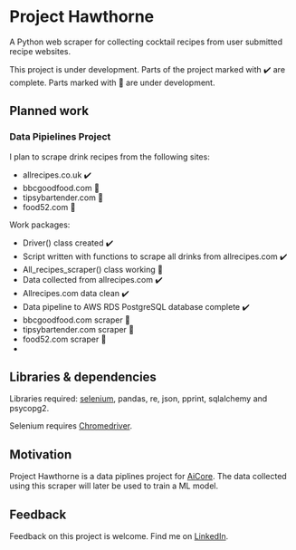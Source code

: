 # Project Hawthorne

A Python web scraper for collecting cocktail recipes from user submitted recipe websites.

This project is under development. Parts of the project marked with ✔️ are complete. Parts marked with 🚧 are under development.

## Planned work

### Data Pipielines Project

I plan to scrape drink recipes from the following sites:
* allrecipes.co.uk ✔️
* bbcgoodfood.com 🚧
* tipsybartender.com 🚧
* food52.com 🚧

Work packages:
* Driver() class created ✔️
* Script written with functions to scrape all drinks from allrecipes.com ✔️
* All_recipes_scraper() class working 🚧
* Data collected from allrecipes.com ✔️
* Allrecipes.com data clean ✔️
* Data pipeline to AWS RDS PostgreSQL database complete ✔️
* bbcgoodfood.com scraper 🚧
* tipsybartender.com scraper 🚧
* food52.com scraper 🚧
* 
## Libraries & dependencies

Libraries required: [selenium](https://selenium-python.readthedocs.io/), pandas, re, json, pprint, sqlalchemy and psycopg2.

Selenium requires [Chromedriver](https://chromedriver.chromium.org/).

## Motivation

Project Hawthorne is a data piplines project for [AiCore](https://www.theaicore.com/). The data collected using this scraper will later be used to train a ML model.

## Feedback

Feedback on this project is welcome. Find me on [LinkedIn](https://www.linkedin.com/in/gemma-l-draper/).
